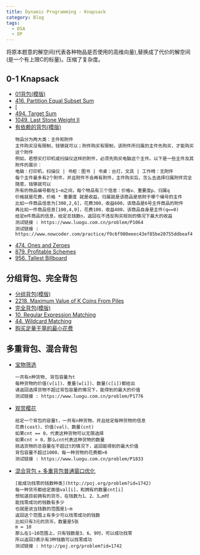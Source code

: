 ```yaml
---
title: Dynamic Programming - Knapsack
category: Blog
tags:
  - DSA
  - DP
---
```


将原本题意的解空间(代表各种物品是否使用的高维向量),替换成了代价的解空间(是一个有上限C的标量)。压缩了复杂度。

## 0-1 Knapsack
- [01背包(模版)](https://www.luogu.com.cn/problem/P1048)
- [416. Partition Equal Subset Sum](https://leetcode.com/problems/partition-equal-subset-sum/description/)
- [
- [494. Target Sum](https://leetcode.com/problems/target-sum/description/)
- [1049. Last Stone Weight II](https://leetcode.com/problems/last-stone-weight-ii/description/)
- [有依赖的背包(模版)](https://www.luogu.com.cn/problem/P1064)
  ```
  物品分为两大类：主件和附件
  主件购买没有限制，钱够就可以；附件购买有限制，该附件所归属的主件先购买，才能购买这个附件
  例如，若想买打印机或扫描仪这样的附件，必须先购买电脑这个主件。以下是一些主件及其附件的展示：
  电脑：打印机，扫描仪 | 书柜：图书 | 书桌：台灯，文具 | 工作椅：无附件
  每个主件最多有2个附件，并且附件不会再有附件，主件购买后，怎么去选择归属附件完全随意，钱够就可以
  所有的物品编号都在1~m之间，每个物品有三个信息：价格v、重要度p、归属q
  价格就是花费，价格 * 重要度 就是收益，归属就是该商品是依附于哪个编号的主件
  比如一件商品信息为[300,2,6]，花费300，收益600，该商品是6号主件商品的附件
  再比如一件商品信息[100,4,0]，花费100，收益400，该商品自身是主件(q==0)
  给定m件商品的信息，给定总钱数n，返回在不违反购买规则的情况下最大的收益
  测试链接 : https://www.luogu.com.cn/problem/P1064
  测试链接 : https://www.nowcoder.com/practice/f9c6f980eeec43ef85be20755ddbeaf4
  ```
- [474. Ones and Zeroes](https://leetcode.com/problems/ones-and-zeroes/description/)
- [879. Profitable Schemes](https://leetcode.com/problems/profitable-schemes/description/)
- [956. Tallest Billboard](https://leetcode.com/problems/tallest-billboard/description/)


## 分组背包、完全背包
- [分组背包(模版)](https://www.luogu.com.cn/problem/P1757)
- [2218. Maximum Value of K Coins From Piles](https://leetcode.com/problems/maximum-value-of-k-coins-from-piles/description/)
- [完全背包(模版)](https://www.luogu.com.cn/problem/P1616)
- [10. Regular Expression Matching](https://leetcode.com/problems/regular-expression-matching/description/)
- [44. Wildcard Matching](https://leetcode.com/problems/wildcard-matching/description/)
- [购买足量干草的最小花费](https://www.luogu.com.cn/problem/P2918)

## 多重背包、混合背包
- [宝物筛选](https://www.luogu.com.cn/problem/P1776)
  ```
  一共有n种货物, 背包容量为t
  每种货物的价值(v[i])、重量(w[i])、数量(c[i])都给出
  请返回选择货物不超过背包容量的情况下，能得到的最大的价值
  测试链接 : https://www.luogu.com.cn/problem/P1776
  ```
  
- [观赏樱花](https://www.luogu.com.cn/problem/P1833)
  ```
  给定一个背包的容量t，一共有n种货物，并且给定每种货物的信息
  花费(cost)、价值(val)、数量(cnt)
  如果cnt == 0，代表这种货物可以无限选择
  如果cnt > 0，那么cnt代表这种货物的数量
  挑选货物的总容量在不超过t的情况下，返回能得到的最大价值
  背包容量不超过1000，每一种货物的花费都>0
  测试链接 : https://www.luogu.com.cn/problem/P1833
  ```
- [混合背包 + 多重背包普通窗口优化](http://poj.org/problem?id=1742)
  ```
  [能成功找零的钱数种类](http://poj.org/problem?id=1742)
  每一种货币都给定面值val[i]，和拥有的数量cnt[i]
  想知道目前拥有的货币，在钱数为1、2、3…m时
  能找零成功的钱数有多少
  也就是说当钱数的范围是1~m
  返回这个范围上有多少可以找零成功的钱数
  比如只有3元的货币，数量是5张
  m = 10
  那么在1~10范围上，只有钱数是3、6、9时，可以成功找零
  所以返回3表示有3种钱数可以找零成功
  测试链接 : http://poj.org/problem?id=1742
  ```


